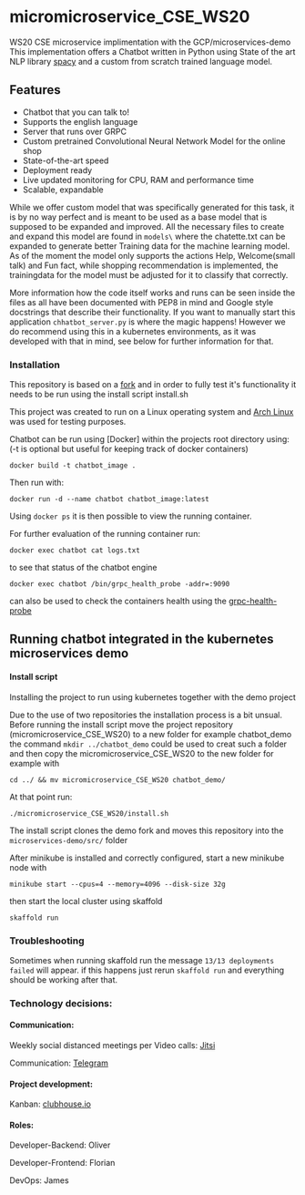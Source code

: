 # micromicroservice_CSE_WS20
WS20 CSE microservice implimentation with the GCP/microservices-demo
This implementation offers a Chatbot written in Python using State of the art NLP library [spacy](https://github.com/explosion/spaCy)
and a custom from scratch trained language model.

## Features

- Chatbot that you can talk to!
- Supports the english language
- Server that runs over GRPC
- Custom pretrained Convolutional Neural Network Model for the online shop
- State-of-the-art speed
- Deployment ready
- Live updated monitoring for CPU, RAM and performance time
- Scalable, expandable

While we offer custom model that was specifically generated for this task, it is by no way perfect and is meant to be used as a base model that is supposed to be expanded and improved. All the necessary files to create and expand this model are found in `models\` where the chatette.txt can be expanded to generate better Training data for the machine learning model. As of the moment the model only supports the actions Help, Welcome(small talk) and Fun fact, while shopping recommendation is implemented, the trainingdata for the model must be adjusted for it to classify that correctly.

More information how the code itself works and runs can be seen inside the files as all have been documented with PEP8 in mind and Google style docstrings that describe their functionality.
If you want to manually start this application `chhatbot_server.py` is where the magic happens! However we do recommend using this in a kubernetes environments, as it was developed with that in mind, see below for further information for that.

### Installation
This repository is based on a [fork](https://github.com/JaL11/microservices-demo) and in order to fully test it's functionality it needs to be run using the install script install.sh

This project was created to run on a Linux operating system and [Arch Linux](archlinux.org) was used for testing purposes.

Chatbot can be run using [Docker] within the projects root directory using:
(-t is optional but useful for keeping track of docker containers)
```
docker build -t chatbot_image .
```
Then run with:
```
docker run -d --name chatbot chatbot_image:latest
```
Using `docker ps` it is then possible to view the running container.

For further evaluation of the running container run:
```
docker exec chatbot cat logs.txt
```
to see that status of the chatbot engine
```
docker exec chatbot /bin/grpc_health_probe -addr=:9090
```
can also be used to check the containers health using the [grpc-health-probe](https://github.com/grpc-ecosystem/grpc-health-probe)

## Running chatbot integrated in the kubernetes microservices demo

#### Install script
Installing the project to run using kubernetes together with the demo project 

Due to the use of two repositories the installation process is a bit unsual.
Before running the install script move the project repository (micromicroservice_CSE_WS20) to a new folder for example chatbot_demo
the command `mkdir ../chatbot_demo` could be used to creat such a folder and then copy the micromicroservice_CSE_WS20 to the new folder for example with 
```
cd ../ && mv micromicroservice_CSE_WS20 chatbot_demo/
```
At that point run:
```
./micromicroservice_CSE_WS20/install.sh
```

The install script clones the demo fork and moves this repository into the `microservices-demo/src/` folder


After minikube is installed and correctly configured, start a new minikube node with
```
minikube start --cpus=4 --memory=4096 --disk-size 32g
```
then start the local cluster using skaffold
```
skaffold run
```
### Troubleshooting
Sometimes when running skaffold run the message `13/13 deployments failed` will appear.
if this happens just rerun `skaffold run` and everything should be working after that.

### Technology decisions:

#### Communication:
Weekly social distanced meetings per Video calls: [Jitsi](https://www.jitsi.org)

Communication: [Telegram](https://www.telegram.org)


#### Project development:
Kanban: [clubhouse.io](https://www.clubhouse.io)



#### Roles:
Developer-Backend: Oliver

Developer-Frontend: Florian

DevOps: James

